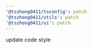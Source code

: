 ```yaml
---
'@tszhong0411/tsconfig': patch
'@tszhong0411/utils': patch
'@tszhong0411/ui': patch
---
```


update code style
